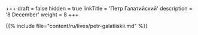 +++
draft = false
hidden = true
linkTitle = 'Петр Галатийский'
description = '8 December'
weight = 8
+++

{{% include file="content/ru/lives/petr-galatiiskii.md" %}}
